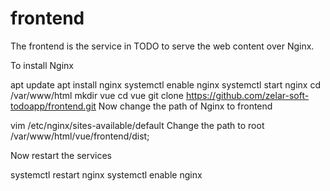 # frontend

The frontend is the service in TODO to serve the web content over Nginx.

To install Nginx

apt update
apt install nginx
systemctl enable nginx
systemctl start nginx
cd /var/www/html
mkdir vue
cd vue
git clone https://github.com/zelar-soft-todoapp/frontend.git
Now change the path of Nginx to frontend

vim /etc/nginx/sites-available/default
Change the path to root /var/www/html/vue/frontend/dist;

Now restart the services

systemctl restart nginx
systemctl enable nginx
